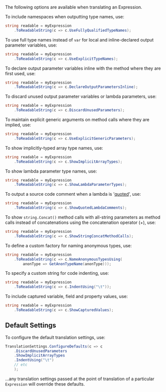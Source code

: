 The following options are available when translating an Expression.

To include namespaces when outputting type names, use:

```csharp
string readable = myExpression
    .ToReadableString(c => c.UseFullyQualifiedTypeNames);
```

To use full type names instead of `var` for local and inline-declared output parameter variables, use:

```csharp
string readable = myExpression
    .ToReadableString(c => c.UseExplicitTypeNames);
```

To declare output parameter variables inline with the method where they are first used, use:

```csharp
string readable = myExpression
    .ToReadableString(c => c.DeclareOutputParametersInline);
```

To discard unused output parameter variables or lambda parameters, use:

```csharp
string readable = myExpression
    .ToReadableString(c => c.DiscardUnusedParameters);
```

To maintain explicit generic arguments on method calls where they are implied, use:

```csharp
string readable = myExpression
    .ToReadableString(c => c.UseExplicitGenericParameters);
```

To show implicitly-typed array type names, use:

```csharp
string readable = myExpression
    .ToReadableString(c => c.ShowImplicitArrayTypes);
```

To show lambda parameter type names, use:

```csharp
string readable = myExpression
    .ToReadableString(c => c.ShowLambdaParameterTypes);
```

To output a source code comment when a lambda is 
'[quoted](https://stackoverflow.com/questions/3716492/what-does-expression-quote-do-that-expression-constant-can-t-already-do)', use:

```csharp
string readable = myExpression
    .ToReadableString(c => c.ShowQuotedLambdaComments);
```

To show `string.Concat()` method calls with all-string parameters as method calls
instead of concatenations using the concatenation operator (+), use:

```csharp
string readable = myExpression
    .ToReadableString(c => c.ShowStringConcatMethodCalls);
```

To define a custom factory for naming anonymous types, use:

```csharp
string readable = myExpression
    .ToReadableString(c => c.NameAnonymousTypesUsing(
        anonType => GetAnonTypeName(anonType)));
```

To specify a custom string for code indenting, use:

```csharp
string readable = myExpression
    .ToReadableString(c => c.IndentUsing("\t"));
```

To include captured variable, field and property values, use:

```csharp
string readable = myExpression
    .ToReadableString(c => c.ShowCapturedValues);
```

## Default Settings

To configure the default translation settings, use:

```cs
TranslationSettings.ConfigureDefaults(c => c
    .DiscardUnusedParameters
    .ShowImplicitArrayTypes
    .IndentUsing("\t")
    // etc
    );
```

...any translation settings passed at the point of translation of a particular `Expression`
will override these defaults.